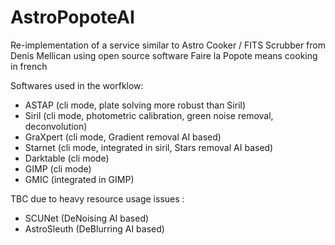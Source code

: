# AstroPopoteAI
Re-implementation of a service similar to Astro Cooker / FITS Scrubber from Denis Mellican using open source software
Faire la Popote means cooking in french

Softwares used in the worfklow:
- ASTAP (cli mode, plate solving more robust than Siril)
- Siril (cli mode, photometric calibration, green noise removal, deconvolution)
- GraXpert (cli mode, Gradient removal AI based)
- Starnet (cli mode, integrated in siril, Stars removal AI based)
- Darktable (cli mode)
- GIMP (cli mode)
- GMIC (integrated in GIMP)

TBC due to heavy resource usage issues :
- SCUNet (DeNoising AI based)
- AstroSleuth (DeBlurring AI based)
